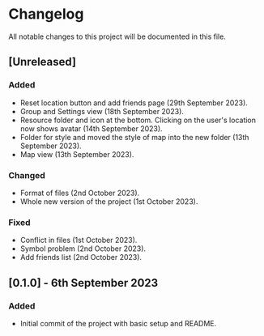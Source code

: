 # Changelog

All notable changes to this project will be documented in this file.

## [Unreleased]

### Added
- Reset location button and add friends page (29th September 2023).
- Group and Settings view (18th September 2023).
- Resource folder and icon at the bottom. Clicking on the user's location now shows avatar (14th September 2023).
- Folder for style and moved the style of map into the new folder (13th September 2023).
- Map view (13th September 2023).

### Changed
- Format of files (2nd October 2023).
- Whole new version of the project (1st October 2023).

### Fixed
- Conflict in files (1st October 2023).
- Symbol problem (2nd October 2023).
- Add friends list (2nd October 2023).

## [0.1.0] - 6th September 2023
### Added
- Initial commit of the project with basic setup and README.
